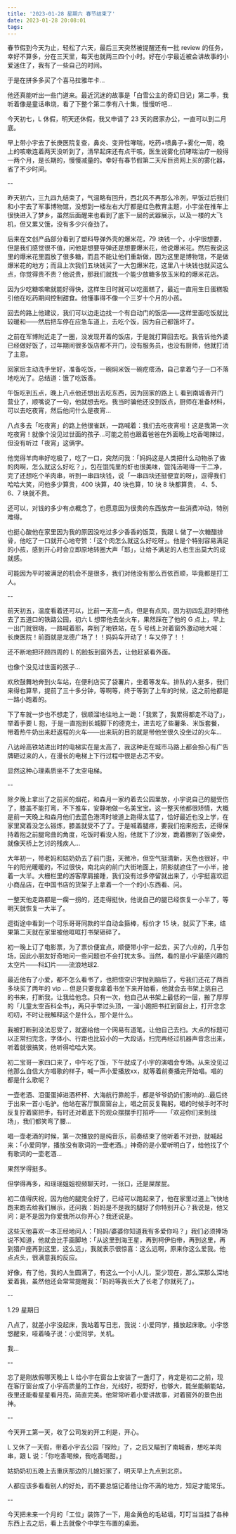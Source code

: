 ```yaml
---
title: '2023-01-28 星期六 春节结束了'
date: 2023-01-28 20:08:01
tags:
---
```


春节假到今天为止，轻松了六天，最后三天突然被提醒还有一批 review 的任务，幸好不算多，分在三天里，每天也就两三四个小时。好在小宇最近被会讲故事的小爱迷住了，我有了一些自己的时间。

于是在拼多多买了个喜马拉雅年卡...

他还真能听出一些门道来。最近沉迷的故事是「白雪公主的奇幻日记」第二季，我听着像是童话串烧，看了下整个第二季有八十集，慢慢听吧...

今天初七，L 休假，明天还休假，我又申请了 23 天的居家办公，一直可以到二月底。

早上带小宇去了长庚医院复查，鼻炎、变异性哮喘，吃药+喷鼻子+雾化一周，晚上的咳嗽连着两天没听到了，清早起床还有点干咳，医生说雾化抗哮喘治疗一般得一两个月，是长期的，慢慢减量的。幸好有春节假第二天斥巨资网上买的雾化器，省了不少时间。

--

昨天初六，三九四九结束了，气温略有回升，西北风不再那么冷冽，早饭过后我们和小宇去了军事博物馆，没想到一楼左右大厅都是红色教育主题，小宇坐在推车上很快进入了梦乡，虽然后面醒来也看到了底下一层的武器展示，以及一楼的大飞机，但又累又饿，没有多少兴奋劲了。

后来在文创产品部分看到了塑料导弹外壳的爆米花，79 块钱一个，小宇很想要，但是我们感觉很不值，问他是想要导弹还是想要爆米花，他说爆米花。然后我说这里的爆米花里面放了很多糖，而且不能让他们重新做，因为这里是博物馆，不是做爆米花的地方；而且上次我们五块钱买了一大包爆米花，这里八十块钱也就买这么点，你觉得贵不贵？他说贵，那我们就找一个能少放糖多放玉米粒的爆米花店。

因为少吃糖咳嗽就能好得快，这样生日时就可以吃蛋糕了，最近一直用生日蛋糕吸引他在吃药期间控制甜食。他懂事得不像一个三岁十个月的小孩。

回去的路上他建议，我们可以边走边找一个有自动门的饭店——这样里面吃饭就比较暖和——然后把车停在应急车道上，去吃个饭，因为自己都饿坏了。

之前在军博附近走了一圈，没发现开着的饭店，于是就打算回去吃。我告诉他外婆已经做好饭了，过年期间很多饭店都不开门，没有服务员，也没有厨师，他就打消了主意。

回家后主动洗手坐好，准备吃饭，一碗焖米饭一碗疙瘩汤，自己拿着勺子一口不落地吃光了。总结道：饿了吃饭香。

午饭吃到五点，晚上八点他还想出去吃东西，因为回家的路上 L 看到南城香开门营业了，顺嘴说了一句，他就想去吃。我当时骗他还没到饭点，厨师在准备材料，可以去吃夜宵，然后他问什么是夜宵...

八点多去「吃夜宵」的路上他很雀跃，一路喊着：我们去吃夜宵啦！这是我第一次吃夜宵！就像个没见过世面的孩子...可能之前也跟着爸爸在外面晚上吃香喝辣过，但没有听过「夜宵」这俩字。

他觉得羊肉串好吃极了，吃了一口，突然问我：「妈妈这是人类把什么动物杀了做的肉啊，怎么就这么好吃？」，包在馄饨里的虾也很美味，馄饨汤喝得一干二净，完了还想吃个羊肉串，听到一串四块钱，说「一串四块还挺便宜的呀」，逗得我们哈哈大笑，问他多少算贵，400 块算，40 块也算，10 块 8 块都算贵， 4、5、6、7 块就不贵。

还可以，对钱的多少有点概念了，也愿意因为很贵的东西放弃一些消费冲动，特别难得。

也挺心酸他在家里因为我的原因没吃过多少香香的饭菜，我跟 L 做了一次糖醋排骨，他吃了一口就开心地夸赞：「这个肉怎么就这么好吃呀」。他是个特别容易满足的小孩，感到开心时会立即原地转圈大声「耶」，让给予满足的人也生出莫大的成就感。

可能因为平时被满足的机会不是很多，我们对他没有那么百依百顺，毕竟都是打工人。

--

前天初五，温度看着还可以，比前一天高一点，但是有点风，因为初四乱逛时带他去了五道口的铁路公园，初六 L 想带他去坐火车，果然踩在了他的 G 点上，早上一出门就很嗨，一路喊着耶，奔到了地铁站，在 5 号线上对着窗外激动地大喊：长庚医院！前面就是龙德广场了！！妈妈车开动了！车又停了！！

还不断地把环顾四周的 L 的脸扳到窗外去，让他赶紧看外面。

也像个没见过世面的孩子...

欢欣鼓舞地奔到火车站，在便利店买了袋薯片，坐着等发车。排队的人挺多，我们来得也算早，提前了三十多分钟，等啊等，终于等到了上车的时候，这之前他都是一路小跑着的。

下了车就一步也不想走了，很顺溜地往地上一跪：「我累了，我累得都走不动了」，举着手要 L 抱，于是一直抱到长城脚下的德克士，进去吃了些薯条、米饭套餐，带着热牛奶出来赶返程的火车——出来玩的目的就是带他坐很久没坐过的火车...

八达岭高铁站进出时的电梯实在是太高了，我这种走在城市马路上都会担心有广告牌砸过来的人，在漫长的电梯上下行过程中很是忐忑不安。

显然这种心理素质坐不了太空电梯。

--

除夕晚上拿出了之前买的烟花，和森月一家约着去公园里放，小宇说自己的腿受伤了，膝盖不能打弯，不下推车，安静地做一名美宝宝。这一整天他都很矫情，大概是前一天晚上和森月他们去蓝色港湾时坡道上跑得太猛了，恰好最近也没上学，在家里窝着没怎么锻炼，膝盖就受不了了。于是喊着腿疼，要我们抱来抱去，还得保持着抱之前腿弯曲的角度，吃饭时看没人抱，他就下了沙发，跪着挪到了饭桌旁，就像天桥上乞讨的残疾人...

大年初一，带老妈和姑奶奶去了前门逛，天微冷，但空气挺清新，天色也很好，中午的阳光暖暖的，不过很快，南北向的前门大街地面上，阴影就遮住了一小半，接着一大半。大栅栏里的游客摩肩接踵，我们没有过多停留就出来了，小宇挺喜欢逛小商品店，在中国书店的货架子上拿着一个一个的小东西看、问。

一整天他走路都是一瘸一拐的，还走得挺快，他说自己的腿已经恢复一小半了，等明天就恢复一大半了。

逛街途中看到一个可乐哥哥同款的半自动金箍棒，标价才 15 块，就买了下来，结果第二天就在家里被他哐哐打书架砸碎了。

初一晚上订了电影票，为了票价便宜点，顺便带小宇一起去，买了六点的，几乎包场，因此小朋友好奇地问一些问题也不会打扰太多。当然，看的是小宇最感兴趣的太空片——科幻片——流浪地球2.

最近他有了小爱，都不怎么看书了，也把悟空识字抛到脑后了，亏我们还花了两百多块买了两年的 vip ... 但是只要我拿着书坐下来开始看，他就会去书架上挑自己的书来，打断我，让我给他念。只有一次，他自己从书架上最低的一层，搬了厚厚的「儿童太空百科全书」，两只手举过头顶，一溜小跑把书扛到窗台上，打开念念叨叨，不时让我解释这个是什么，那个是什么。

我被打断到没法忍受了，就塞给他一个网易有道笔，让他自己去扫。大点的标题可以正常扫完念，字体小、行距也比较小的一大段话，扫完再经过机器声音念出来，听着就很搞笑，他听得哈哈大笑。

初二宝哥一家四口来了，中午吃了饭，下午就成了小宇的演唱会专场。从来没见过他那么自信大方唱歌的样子，喊一声小爱播放xx，就等着前奏播完开始唱。唱的都是什么歌呢？

一壶老酒、泪蛋蛋掉进酒杯杯、大海航行靠舵手，都是爷爷奶奶们影响的...最后终于出来一首小毛驴。他站在客厅飘窗窗台上，唱之前反复鞠躬，唱的时候手时不时反复拧着窗把手，有时还对着底下的观众摆摆手打招呼——「欢迎你们来到战场」，我们都笑弯了腰...

唱一壶老酒的时候，第一次播放的是纯音乐，前奏结束了他听着不对劲，就喊起来：「小爱同学，播放没有歌词的一壶老酒。」神奇的是小爱听明白了，给他找了个有歌词的一壶老酒...

果然学得挺多。

但学得再多，和瑶瑶姐姐视频聊天时，一张口，还是屎尿屁。

初二值得庆祝，因为他的腿完全好了，已经可以跑起来了，他在家里过道上飞快地跑来跑去给我们展示，还问我：妈妈是不是我的腿好了你特别开心？我说是，他又问：是不是因为你爱我所以你开心？我还说是。

这些天他喜欢一本正经地问人：「妈妈/婆婆你知道我有多爱你吗？」我们必须捧场说不知道，他就会比手画脚地：「从这里到海王星，再到柯伊伯带，再到这里，再到猎户座再到这里，这么远」，我就表示很惊喜：这么远啊，原来你这么爱我。他点点头，很满意我的反应。

好像，有了他，我的人生圆满了，有这么一个小人儿，至少现在，那么深那么深地爱着我，虽然他还会常常提醒我：「妈妈等我长大了长老了你就死了」。

--

1.29 星期日

八点了，就差小宇没起床，我站着写日志，我说：小爱同学，播放起床歌。小宇悠悠醒来，哑着嗓子说：小爱同学，关机。

我...

--

忘了是刚放假哪天晚上 L 给小宇在窗台上安装了一盏灯了，肯定是初二之前，现在客厅窗台成了小宇高质量的工作台，光线好，视野好，也够大，能坐能躺能站，夜里还能看星星看月亮，简直完美。他常常听着小爱讲故事，对着窗外的景色出神。

--

今天开工第一天，收了公司发的开工利是，开心。

L 又休了一天假，带着小宇去公园「探险」了，之后又瞄到了南城香，想吃羊肉串，跟 L 说：「你吃香喝辣，我吃香喝甜。」

姑奶奶初五晚上去重庆那边的儿媳妇家了，明天早上九点到北京。

人都应该多看看别人的好处，而不要总惦记着他让你不满的地方，知足才能常乐。

--

今天把未来一个月的「工位」装饰了一下，用金黄色的毛毡墙，叮叮当当挂了各种东西上去之后，看上去就像个中学生布置的桌面。


